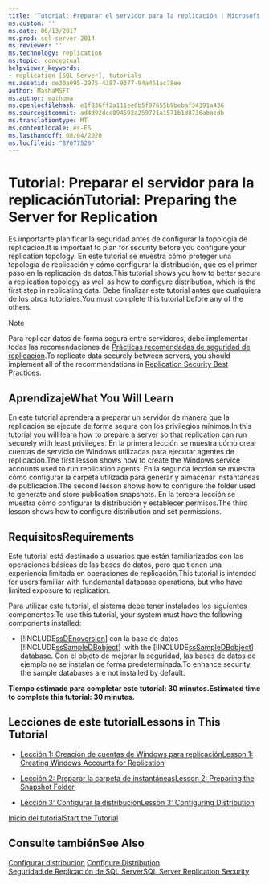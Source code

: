 ```yaml
---
title: 'Tutorial: Preparar el servidor para la replicación | Microsoft Docs'
ms.custom: ''
ms.date: 06/13/2017
ms.prod: sql-server-2014
ms.reviewer: ''
ms.technology: replication
ms.topic: conceptual
helpviewer_keywords:
- replication [SQL Server], tutorials
ms.assetid: ce30a095-2975-4387-9377-94a461ac78ee
author: MashaMSFT
ms.author: mathoma
ms.openlocfilehash: e1f036ff2a111ee6b5f97655b9bebaf34391a436
ms.sourcegitcommit: ad4d92dce894592a259721a1571b1d8736abacdb
ms.translationtype: MT
ms.contentlocale: es-ES
ms.lasthandoff: 08/04/2020
ms.locfileid: "87677526"
---
```

# <a name="tutorial-preparing-the-server-for-replication"></a><span data-ttu-id="a83e7-102">Tutorial: Preparar el servidor para la replicación</span><span class="sxs-lookup"><span data-stu-id="a83e7-102">Tutorial: Preparing the Server for Replication</span></span>
  <span data-ttu-id="a83e7-103">Es importante planificar la seguridad antes de configurar la topología de replicación.</span><span class="sxs-lookup"><span data-stu-id="a83e7-103">It is important to plan for security before you configure your replication topology.</span></span> <span data-ttu-id="a83e7-104">En este tutorial se muestra cómo proteger una topología de replicación y cómo configurar la distribución, que es el primer paso en la replicación de datos.</span><span class="sxs-lookup"><span data-stu-id="a83e7-104">This tutorial shows you how to better secure a replication topology as well as how to configure distribution, which is the first step in replicating data.</span></span> <span data-ttu-id="a83e7-105">Debe finalizar este tutorial antes que cualquiera de los otros tutoriales.</span><span class="sxs-lookup"><span data-stu-id="a83e7-105">You must complete this tutorial before any of the others.</span></span>  
  
> [!NOTE]  
>  <span data-ttu-id="a83e7-106">Para replicar datos de forma segura entre servidores, debe implementar todas las recomendaciones de [Prácticas recomendadas de seguridad de replicación](security/replication-security-best-practices.md).</span><span class="sxs-lookup"><span data-stu-id="a83e7-106">To replicate data securely between servers, you should implement all of the recommendations in [Replication Security Best Practices](security/replication-security-best-practices.md).</span></span>  
  
## <a name="what-you-will-learn"></a><span data-ttu-id="a83e7-107">Aprendizaje</span><span class="sxs-lookup"><span data-stu-id="a83e7-107">What You Will Learn</span></span>  
 <span data-ttu-id="a83e7-108">En este tutorial aprenderá a preparar un servidor de manera que la replicación se ejecute de forma segura con los privilegios mínimos.</span><span class="sxs-lookup"><span data-stu-id="a83e7-108">In this tutorial you will learn how to prepare a server so that replication can run securely with least privileges.</span></span> <span data-ttu-id="a83e7-109">En la primera lección se muestra cómo crear cuentas de servicio de Windows utilizadas para ejecutar agentes de replicación.</span><span class="sxs-lookup"><span data-stu-id="a83e7-109">The first lesson shows how to create the Windows service accounts used to run replication agents.</span></span> <span data-ttu-id="a83e7-110">En la segunda lección se muestra cómo configurar la carpeta utilizada para generar y almacenar instantáneas de publicación.</span><span class="sxs-lookup"><span data-stu-id="a83e7-110">The second lesson shows how to configure the folder used to generate and store publication snapshots.</span></span> <span data-ttu-id="a83e7-111">En la tercera lección se muestra cómo configurar la distribución y establecer permisos.</span><span class="sxs-lookup"><span data-stu-id="a83e7-111">The third lesson shows how to configure distribution and set permissions.</span></span>  
  
## <a name="requirements"></a><span data-ttu-id="a83e7-112">Requisitos</span><span class="sxs-lookup"><span data-stu-id="a83e7-112">Requirements</span></span>  
 <span data-ttu-id="a83e7-113">Este tutorial está destinado a usuarios que están familiarizados con las operaciones básicas de las bases de datos, pero que tienen una experiencia limitada en operaciones de replicación.</span><span class="sxs-lookup"><span data-stu-id="a83e7-113">This tutorial is intended for users familiar with fundamental database operations, but who have limited exposure to replication.</span></span>  
  
 <span data-ttu-id="a83e7-114">Para utilizar este tutorial, el sistema debe tener instalados los siguientes componentes:</span><span class="sxs-lookup"><span data-stu-id="a83e7-114">To use this tutorial, your system must have the following components installed:</span></span>  
  
-   [!INCLUDE[ssDEnoversion](../../includes/ssdenoversion-md.md)] <span data-ttu-id="a83e7-115">con la base de datos [!INCLUDE[ssSampleDBobject](../../includes/sssampledbobject-md.md)] .</span><span class="sxs-lookup"><span data-stu-id="a83e7-115">with the [!INCLUDE[ssSampleDBobject](../../includes/sssampledbobject-md.md)] database.</span></span> <span data-ttu-id="a83e7-116">Con el objeto de mejorar la seguridad, las bases de datos de ejemplo no se instalan de forma predeterminada.</span><span class="sxs-lookup"><span data-stu-id="a83e7-116">To enhance security, the sample databases are not installed by default.</span></span>  
  
 <span data-ttu-id="a83e7-117">**Tiempo estimado para completar este tutorial: 30 minutos.**</span><span class="sxs-lookup"><span data-stu-id="a83e7-117">**Estimated time to complete this tutorial: 30 minutes.**</span></span>  
  
## <a name="lessons-in-this-tutorial"></a><span data-ttu-id="a83e7-118">Lecciones de este tutorial</span><span class="sxs-lookup"><span data-stu-id="a83e7-118">Lessons in This Tutorial</span></span>  
  
-   [<span data-ttu-id="a83e7-119">Lección 1: Creación de cuentas de Windows para replicación</span><span class="sxs-lookup"><span data-stu-id="a83e7-119">Lesson 1: Creating Windows Accounts for Replication</span></span>](lesson-1-creating-windows-accounts-for-replication.md)  
  
-   [<span data-ttu-id="a83e7-120">Lección 2: Preparar la carpeta de instantáneas</span><span class="sxs-lookup"><span data-stu-id="a83e7-120">Lesson 2: Preparing the Snapshot Folder</span></span>](lesson-2-preparing-the-snapshot-folder.md)  
  
-   [<span data-ttu-id="a83e7-121">Lección 3: Configurar la distribución</span><span class="sxs-lookup"><span data-stu-id="a83e7-121">Lesson 3: Configuring Distribution</span></span>](lesson-3-configuring-distribution.md)  
  
 [<span data-ttu-id="a83e7-122">Inicio del tutorial</span><span class="sxs-lookup"><span data-stu-id="a83e7-122">Start the Tutorial</span></span>](lesson-1-creating-windows-accounts-for-replication.md)  
  
## <a name="see-also"></a><span data-ttu-id="a83e7-123">Consulte también</span><span class="sxs-lookup"><span data-stu-id="a83e7-123">See Also</span></span>  
 <span data-ttu-id="a83e7-124">[Configurar distribución](configure-distribution.md) </span><span class="sxs-lookup"><span data-stu-id="a83e7-124">[Configure Distribution](configure-distribution.md) </span></span>  
 [<span data-ttu-id="a83e7-125">Seguridad de Replicación de SQL Server</span><span class="sxs-lookup"><span data-stu-id="a83e7-125">SQL Server Replication Security</span></span>](security/view-and-modify-replication-security-settings.md)  
  
  
